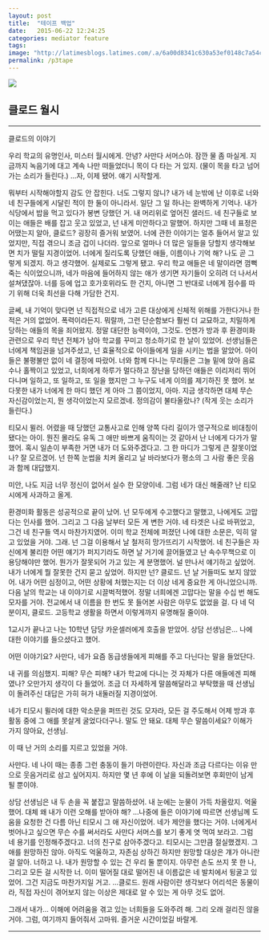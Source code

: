 ```yaml
---
layout: post
title:  "테이프 백업"
date:   2015-06-22 12:24:25
categories: mediator feature
tags: 
image: "http://latimesblogs.latimes.com/.a/6a00d8341c630a53ef0148c7a54c45970c-pi"
permalink: /p3tape
---
```


![](https://pbs.twimg.com/media/CJARevDUkAAR-vX.png) 
## 클로드 월시
---
클로드의 이야기

우리 학교의 유명인사, 미스터 월시에게. 안녕? 사만다 서머스야. 잠깐 물 좀 마실게. 지금까지 녹음기에 대고 계속 나만 떠들었더니 목이 다 타는 거 있지. (물이 목을 타고 넘어가는 소리가 들린다.) …자, 이제 됐어. 얘기 시작할게.

뭐부터 시작해야할지 감도 안 잡힌다. 너도 그렇지 않니? 내가 네 눈밖에 난 이후로 너와 네 친구들에게 시달린 적이 한 둘이 아니라서. 일단 그 일 하나는 완벽하게 기억나. 내가 식당에서 밥을 먹고 있다가 봉변 당했던 거. 내 머리위로 엎어진 샐러드. 네 친구들로 보이는 애들은 배를 잡고 웃고 있었고, 넌 내게 미안하다고 말했어. 하지만 그때 네 표정은 어땠는지 알아, 클로드? 굉장히 즐거워 보였어. 너에 관한 이야기는 얼추 들어서 알고 있었지만, 직접 겪으니 조금 겁이 나더라. 앞으로 얼마나 더 많은 일들을 당할지 생각해보면 치가 떨릴 지경이었어. 너에게 질리도록 당했던 애들, 이름이나 기억 해? 나도 곧 그렇게 되겠지. 하고 생각했어. 실제로도 그렇게 됐고. 우리 학교 애들은 네 말이라면 껌뻑 죽는 식이었으니까, 네가 마음에 들어하지 않는 애가 생기면 자기들이 오히려 더 나서서 설쳐댔잖아. 너를 등에 업고 호가호위라도 한 건지, 아니면 그 반대로 너에게 점수를 따기 위해 더욱 최선을 다해 가담한 건지.

글쎄, 내 기억이 맞다면 넌 직접적으로 네가 고른 대상에게 신체적 위해를 가한다거나 한 적은 거의 없었어. 폭력이라든지. 뭐랄까, 그런 단순함보다 훨씬 더 교묘하고, 치밀하게 당하는 애들의 목을 죄어왔지. 정말 대단한 능력이야, 그것도. 언젠가 방과 후 환경미화 관련으로 우리 학년 전체가 남아 학교를 꾸미고 청소하기로 한 날이 있었어. 선생님들은 너에게 책임권을 넘겨주셨고, 넌 효율적으로 아이들에게 일을 시키는 법을 알았어. 아이들은 불평불만 없이 네 결정에 따랐어. 너와 함께 다니는 무리들은 그늘 밑에 앉아 음료수나 홀짝이고 있었고, 너희에게 하루가 멀다하고 장난을 당하던 애들은 이리저리 뛰어다니며 일하고, 또 일하고, 또 일을 했지만 그 누구도 네게 이의를 제기하진 못 했어. 보다못한 내가 너에게 한 마디 했던 게 아마 그 쯤이었지, 아마. 지금 생각하면 대체 무슨 자신감이었는지, 뭔 생각이었는지 모르겠네. 정의감이 불타올랐나? (작게 웃는 소리가 들린다.)

티모시 뮐러. 어렸을 때 당했던 교통사고로 인해 양쪽 다리 길이가 영구적으로 비대칭이 됐다는 아이. 뭔진 몰라도 유독 그 애만 바쁘게 움직이는 것 같아서 난 너에게 다가가 말했어. 혹시 일손이 부족한 거면 내가 더 도와주겠다고. 그 한 마디가 그렇게 큰 잘못이었나? 잘 모르겠어. 넌 한쪽 눈썹을 치켜 올리고 날 바라보다가 평소의 그 사람 좋은 웃음과 함께 대답했지. 

미안, 나도 지금 너무 정신이 없어서 실수 한 모양이네. 그럼 네가 대신 해줄래? 난 티모시에게 사과하고 올게. 

환경미화 활동은 성공적으로 끝이 났어. 넌 모두에게 수고했다고 말했고, 나에게도 고맙다는 인사를 했어. 그리고 그 다음 날부터 모든 게 변한 거야. 네 타겟은 나로 바뀌었고, 그건 네 친구들 역시 마찬가지였어. 이미 학교 전체에 퍼졌던 나에 대한 소문은, 익히 알고 있었을 거야.  그래. 넌 그걸 이용해서 날 철저히 망가뜨리기 시작했어. 네 친구들은 자신에게 불리한 어떤 얘기가 퍼지기라도 하면 날 거기에 끌어들였고 난 속수무책으로 이용당해야만 했어. 뭔가가 잘못되어 가고 있는 게 분명했어. 널 만나서 얘기하고 싶었어. 내가 너에게 뭘 잘못한 건지 묻고 싶었어. 하지만 넌? 클로드. 넌 날 거들떠도 보지 않았어. 내가 어떤 심정이고, 어떤 상황에 처했는지는 더 이상 네게 중요한 게 아니었으니까. 다음 날의 학교는 내 이야기로 시끌벅적했어. 정말 너희에겐 고맙다는 말을 수십 번 해도 모자를 거야. 전교에서 내 이름을 한 번도 못 들어본 사람은 아무도 없었을 걸. 다 네 덕분이지, 클로드. 고등학교 생활을 하면서 이렇게까지 유명해질 줄이야. 

1교시가 끝나고 나는 10학년 담당 카운셀러에게 호출을 받았어. 상담 선생님은… 나에 대한 이야기를 들으셨다고 했어.

어떤 이야기요?
사만다, 네가 요즘 동급생들에게 피해를 주고 다닌다는 말을 들었단다.

내 귀를 의심했지. 피해? 무슨 피해? 내가 학교에 다니는 것 자체가 다른 애들에겐 피해였나? 오만가지 생각이 다 들었어. 조금 더 자세하게 말씀해달라고 부탁했을 때 선생님이 돌려주신 대답은 가히 혀가 내둘러질 지경이었어.

네가 티모시 뮐러에 대한 악소문을 퍼뜨린 것도 모자라, 모든 걸 주도해서 어제 방과 후 활동 중에 그 애를 못살게 굴었다더구나.
말도 안 돼요. 대체 무슨 말씀이세요? 이해가 가지 않아요, 선생님.

이 때 난 거의 소리를 지르고 있었을 거야.

사만다. 네 나이 때는 종종 그런 충동이 들기 마련이란다. 자신과 조금 다르다는 이유 만으로 웃음거리로 삼고 싶어지지. 하지만 몇 년 후에 이 날을 되돌려보면 후회만이 남게 될 뿐이야.

상담 선생님은 내 두 손을 꼭 붙잡고 말씀하셨어. 내 눈에는 눈물이 가득 차올랐지. 억울했어. 대체 왜 내가 이런 오해를 받아야 해? …나중에 들은 이야기에 따르면 선생님께 도움을 요청한 건 다름 아닌 티모시 그 애 자신이었어. 네가 제안을 했다는 거야. 너에게서 벗어나고 싶으면 무슨 수를 써서라도 사만다 서머스를 보기 좋게 엿 먹여 보라고. 그럼 네 용기를 인정해주겠다고. 너의 친구로 삼아주겠다고. 티모시는 그만큼 절실했겠지. 그 애를 원망하진 않아. 아직도 억울하고, 자존심 상하긴 하지만 원망할 대상은 걔가 아니란 걸 알아. 너하고 나. 내가 원망할 수 있는 건 우리 둘 뿐이지. 아무런 손도 쓰지 못 한 나, 그리고 모든 걸 시작한 너. 이미 떨어질 대로 떨어진 내 이름값은 네 발치에서 뒹굴고 있었어. 그건 지금도 마찬가지일 거고. …클로드. 원래 사람이란 생각보다 어리석은 동물이라, 직접 자신이 겪어보지 않는 이상은 제대로 알 수 있는 게 아무 것도 없어.

그래서 내가… 이해에 어려움을 겪고 있는 너희들을 도와주려 해. 그리 오래 걸리진 않을 거야. 그럼, 여기까지 들어줘서 고마워. 즐거운 시간이었길 바랄게.

---
